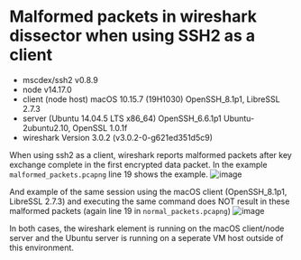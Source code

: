 # Malformed packets in wireshark dissector when using SSH2 as a client
- mscdex/ssh2 v0.8.9
- node v14.17.0
- client (node host) macOS 10.15.7 (19H1030) OpenSSH_8.1p1, LibreSSL 2.7.3
- server (Ubuntu 14.04.5 LTS x86_64) OpenSSH_6.6.1p1 Ubuntu-2ubuntu2.10, OpenSSL 1.0.1f 
- wireshark Version 3.0.2 (v3.0.2-0-g621ed351d5c9) 

When using ssh2 as a client, wireshark reports malformed packets after key exchange complete in the first encrypted data packet. In the example `malformed_packets.pcapng` line 19 shows the example.
![image](https://user-images.githubusercontent.com/1668075/119132405-a541f500-ba08-11eb-87a0-21838b8a9ff1.png)

And example of the same session using the macOS client (OpenSSH_8.1p1, LibreSSL 2.7.3) and executing the same command does NOT result in these malformed packets (again line 19 in `normal_packets.pcapng`)
![image](https://user-images.githubusercontent.com/1668075/119132357-98250600-ba08-11eb-9a92-422780fe0cc8.png)

In both cases, the wireshark element is running on the macOS client/node server and the Ubuntu server is running on a seperate VM host outside of this environment.
